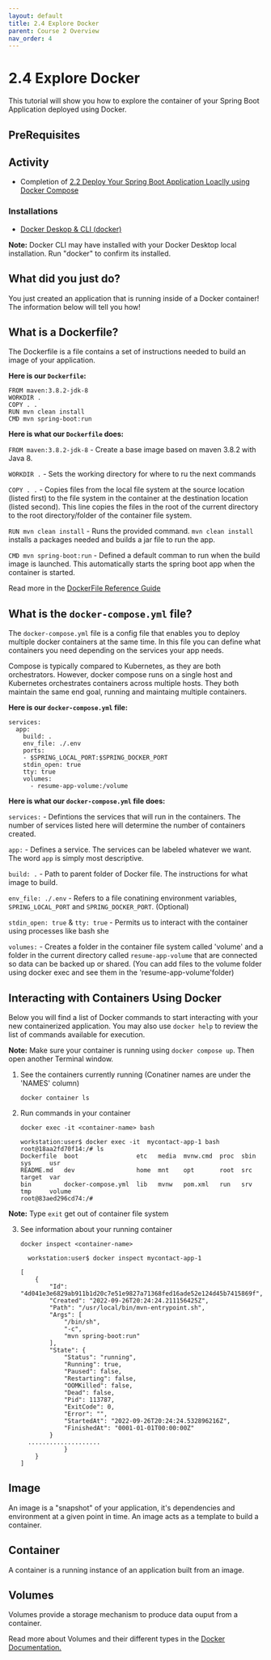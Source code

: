 ```yaml
---
layout: default
title: 2.4 Explore Docker
parent: Course 2 Overview
nav_order: 4
---
```

# 2.4 Explore Docker
This tutorial will show you how to explore the container of your Spring Boot Application deployed using Docker.

## PreRequisites

## Activity
* Completion of [2.2 Deploy Your Spring Boot Application Loaclly using Docker Compose](https://blackcodecamp.github.io/CloudWebDevelopment/2_2_DeployCompose.html)

### Installations
* [Docker Deskop & CLI (docker)](https://docs.docker.com/get-docker/)

**Note:** Docker CLI may have installed with your Docker Desktop local installation. Run "docker" to confirm its installed. 

## What did you just do?
You just created an application that is running inside of a Docker container! The information below will tell you how!

## What is a Dockerfile?
The Dockerfile is a file contains a set of instructions needed to build an image of your application.

**Here is our `Dockerfile`:**

```
FROM maven:3.8.2-jdk-8
WORKDIR .
COPY . .
RUN mvn clean install
CMD mvn spring-boot:run
```

**Here is what our `Dockerfile` does:**

`FROM maven:3.8.2-jdk-8` - Create a base image based on maven 3.8.2 with Java 8.

`WORKDIR .` - Sets the working directory for where to ru the next commands

`COPY . .` - Copies files from the local file system at the source location (listed first) to the file system in the container at the destination location (listed second). This line copies the files in the root of the current directory to the root directory/folder of the container file system.

`RUN mvn clean install` - Runs the provided command. `mvn clean install` installs a packages needed and builds a jar file to run the app.

`CMD mvn spring-boot:run` - Defined a default comman to run when the build image is launched. This automatically starts the spring boot app when the container is started.

Read more in the [DockerFile Reference Guide](https://docs.docker.com/engine/reference/builder/)

## What is the `docker-compose.yml` file?
The `docker-compose.yml` file is a config file that enables you to deploy multiple docker containers at the same time. In this file you can define what containers you need depending on the services your app needs. 

Compose is typically compared to Kubernetes, as they are both orchestrators. However, docker compose runs on a single host and Kubernetes orchestrates containers across multiple hosts. They both maintain the same end goal, running and maintaing multiple containers. 

**Here is our `docker-compose.yml` file:**
```
services:
  app:
    build: .
    env_file: ./.env
    ports:
    - $SPRING_LOCAL_PORT:$SPRING_DOCKER_PORT
    stdin_open: true
    tty: true
    volumes:
      - resume-app-volume:/volume

```
**Here is what our `docker-compose.yml` file does:**

`services:` - Defintions the services that will run in the containers. The number of services listed here will determine the number of containers created. 

`app:` - Defines a service. The services can be labeled whatever we want. The word `app` is simply most descriptive. 

`build: .` - Path to parent folder of Docker file. The instructions for what image to build.

`env_file: ./.env` - Refers to a file conatining environment variables, `SPRING_LOCAL_PORT` and `SPRING_DOCKER_PORT`. (Optional)

`stdin_open: true` & `tty: true` - Permits us to interact with the container using processes like bash she

`volumes:` - Creates a folder in the container file system called 'volume' and a folder in the current directory called `resume-app-volume` that are connected so data can be backed up or shared. (You can add files to the volume folder using docker exec and see them in the 'resume-app-volume'folder)

## Interacting with Containers Using Docker
Below you will find a list of Docker commands to start interacting with your new containerized application. You may also use `docker help` to review the list of commands available for execution. 

**Note:** Make sure your container is running using `docker compose up`. Then open another Terminal window.

1. See the containers currently running (Conatiner names are under the 'NAMES' column)

    `docker container ls`

2. Run commands in your container

    `docker exec -it <container-name> bash`
  
    ```
    workstation:user$ docker exec -it  mycontact-app-1 bash
    root@18aa2fd70f14:/# ls
    Dockerfile  boot                etc   media  mvnw.cmd  proc  sbin  sys     usr
    README.md   dev                 home  mnt    opt       root  src   target  var
    bin         docker-compose.yml  lib   mvnw   pom.xml   run   srv   tmp     volume
    root@83aed296cd74:/#
    ```
**Note:** Type `exit` get out of container file system

3. See information about your running container

    `docker inspect <container-name>`
        
      ``` 
        workstation:user$ docker inspect mycontact-app-1

      [
          {
              "Id": "4d041e3e6829ab911b1d20c7e51e9827a71368fed16ade52e124d45b7415869f",
              "Created": "2022-09-26T20:24:24.211156425Z",
              "Path": "/usr/local/bin/mvn-entrypoint.sh",
              "Args": [
                  "/bin/sh",
                  "-c",
                  "mvn spring-boot:run"
              ],
              "State": {
                  "Status": "running",
                  "Running": true,
                  "Paused": false,
                  "Restarting": false,
                  "OOMKilled": false,
                  "Dead": false,
                  "Pid": 113787,
                  "ExitCode": 0,
                  "Error": "",
                  "StartedAt": "2022-09-26T20:24:24.532896216Z",
                  "FinishedAt": "0001-01-01T00:00:00Z"
              }
        ....................
                  }
          }
      ]
      ```

## Image
An image is a "snapshot" of your application, it's dependencies and environment at a given point in time. An image acts as a template to build a container. 

## Container
A container is a running instance of an application built from an image. 

## Volumes
Volumes provide a storage mechanism to produce data ouput from a container. 

Read more about Volumes and their different types in the [Docker Documentation.](https://docs.docker.com/storage/volumes/) 
